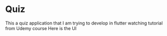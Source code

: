 # Quiz
This a quiz application that I am trying to develop in flutter watching tutorial from Udemy course
Here is the UI

